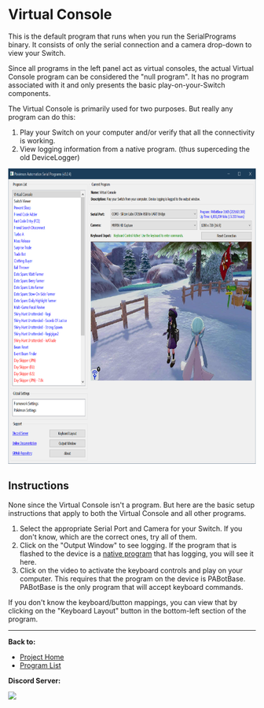 # Virtual Console

This is the default program that runs when you run the SerialPrograms binary. It consists of only the serial connection and a camera drop-down to view your Switch.

Since all programs in the left panel act as virtual consoles, the actual Virtual Console program can be considered the "null program". It has no program associated with it and only presents the basic play-on-your-Switch components.

The Virtual Console is primarily used for two purposes. But really any program can do this:

1. Play your Switch on your computer and/or verify that all the connectivity is working.
2. View logging information from a native program. (thus superceding the old DeviceLogger)

<img src="images/VirtualConsole.png" height="600">

## Instructions

None since the Virtual Console isn't a program. But here are the basic setup instructions that apply to both the Virtual Console and all other programs.

1. Select the appropriate Serial Port and Camera for your Switch. If you don't know, which are the correct ones, try all of them.
2. Click on the "Output Window" to see logging. If the program that is flashed to the device is a [native program](../ProgramList.md#native-programs) that has logging, you will see it here.
3. Click on the video to activate the keyboard controls and play on your computer. This requires that the program on the device is PABotBase. PABotBase is the only program that will accept keyboard commands.

If you don't know the keyboard/button mappings, you can view that by clicking on the "Keyboard Layout" button in the bottom-left section of the program.





<hr>

**Back to:**
- [Project Home](/README.md)
- [Program List](/Documentation/ProgramList.md)

**Discord Server:** 

[<img src="https://canary.discordapp.com/api/guilds/695809740428673034/widget.png?style=banner2">](https://discord.gg/cQ4gWxN)
